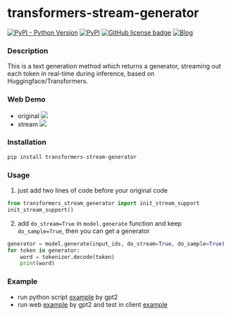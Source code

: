 # transformers-stream-generator

[![PyPI - Python Version](https://img.shields.io/pypi/pyversions/transformers-stream-generator.svg)](https://pypi.org/project/transformers-stream-generator/)
[![PyPI](https://img.shields.io/pypi/v/transformers-stream-generator.svg)](https://pypi.org/project/transformers-stream-generator/)
[![GitHub license badge](https://img.shields.io/github/license/LowinLi/transformers-stream-generator)](https://github.com/LowinLi/transformers-stream-generator/blob/main/LICENSE)
[![Blog](https://img.shields.io/badge/blog-LowinLi-important)](https://lowin.li)

### Description
This is a text generation method which returns a generator, streaming out each token in real-time during inference, based on Huggingface/Transformers. 

### Web Demo
+ original
![](./pic/original.gif)
+ stream
![](./pic/stream.gif)

### Installation
```bash
pip install transformers-stream-generator
```

### Usage
1. just add two lines of code before your original code
```python
from transformers_stream_generator import init_stream_support
init_stream_support()
```

2. add `do_stream=True` in `model.generate` function and keep `do_sample=True`, then you can get a generator
```python
generator = model.generate(input_ids, do_stream=True, do_sample=True)
for token in generator:
    word = tokenizer.decode(token)
    print(word)
```

### Example
+ run python script [example](./example/run.py) by gpt2
+ run web [example](./example/run_web.py)  by gpt2 and test in client [example](./example/test_client.py)
